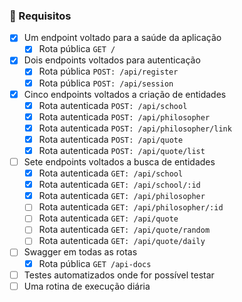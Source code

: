 ### :bookmark_tabs: Requisitos

- [X] Um endpoint voltado para a saúde da aplicação
  - [X] Rota pública `GET /`
- [X] Dois endpoints voltados para autenticação
  - [X] Rota pública `POST: /api/register`
  - [X] Rota pública `POST: /api/session`
- [X] Cinco endpoints voltados a criação de entidades
  - [X] Rota autenticada `POST: /api/school`
  - [X] Rota autenticada `POST: /api/philosopher`
  - [X] Rota autenticada `POST: /api/philosopher/link`
  - [X] Rota autenticada `POST: /api/quote`
  - [X] Rota autenticada `POST: /api/quote/list`
- [ ] Sete endpoints voltados a busca de entidades
  - [X] Rota autenticada `GET: /api/school`
  - [X] Rota autenticada `GET: /api/school/:id`
  - [X] Rota autenticada `GET: /api/philosopher`
  - [ ] Rota autenticada `GET: /api/philosopher/:id`
  - [ ] Rota autenticada `GET: /api/quote`
  - [ ] Rota autenticada `GET: /api/quote/random`
  - [ ] Rota autenticada `GET: /api/quote/daily`
- [ ] Swagger em todas as rotas
  - [X] Rota pública `GET /api-docs`
- [ ] Testes automatizados onde for possível testar
- [ ] Uma rotina de execução diária